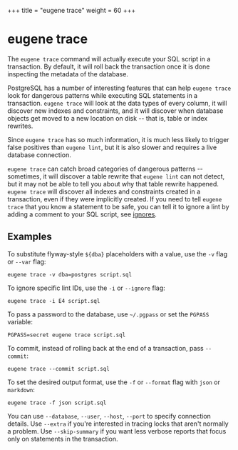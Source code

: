 +++
title = "eugene trace"
weight = 60
+++

# eugene trace

The `eugene trace` command will actually execute your SQL script in a transaction. By default,
it will roll back the transaction once it is done inspecting the metadata of the database.

PostgreSQL has a number of interesting features that can help `eugene trace` look for dangerous
patterns while executing SQL statements in a transaction. `eugene trace` will look at the data
types of every column, it will discover new indexes and constraints, and it will discover when
database objects get moved to a new location on disk -- that is, table or index rewrites.

Since `eugene trace` has so much information, it is much less likely to trigger false positives
than `eugene lint`, but it is also slower and requires a live database connection.

`eugene trace` can catch broad categories of dangerous patterns -- sometimes, it will discover
a table rewrite that `eugene lint` can not detect, but it may not be able to tell you about
why that table rewrite happened. `eugene trace` will discover all indexes and constraints
created in a transaction, even if they were implicitly created. If you need to tell 
`eugene trace` that you know a statement to be safe, you can tell it to ignore a lint by
adding a comment to your SQL script, see [ignores](/docs/ignores).


## Examples

To substitute flyway-style `${dba}` placeholders with a value, use the `-v` flag or `--var` flag:

```shell
eugene trace -v dba=postgres script.sql 
```

To ignore specific lint IDs, use the `-i` or `--ignore` flag:

```shell
eugene trace -i E4 script.sql
```

To pass a password to the database, use `~/.pgpass` or set the `PGPASS` variable:

```shell
PGPASS=secret eugene trace script.sql
```

To commit, instead of rolling back at the end of a transaction, pass `--commit`:

```shell
eugene trace --commit script.sql
```

To set the desired output format, use the `-f` or `--format` flag with `json` or `markdown`:

```shell
eugene trace -f json script.sql
```

You can use `--database`, `--user`, `--host`, `--port` to specify connection details. Use
`--extra` if you're interested in tracing locks that aren't normally a problem. Use 
`--skip-summary` if you want less verbose reports that focus only on statements in the
transaction.
